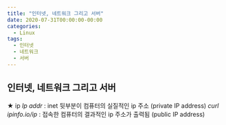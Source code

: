 ```yaml
---
title: "인터넷, 네트워크 그리고 서버"
date: 2020-07-31T00:00:00-00:00
categories:
  - Linux
tags:
  - 인터넷
  - 네트워크
  - 서버
---
```


## 인터넷, 네트워크 그리고 서버

★ ip
*Ip addr* : inet 뒷부분이 컴퓨터의 실질적인 ip 주소 (private IP address)
*curl ipinfo.io/ip* : 접속한 컴퓨터의 결과적인 ip 주소가 출력됨 (public IP address)
